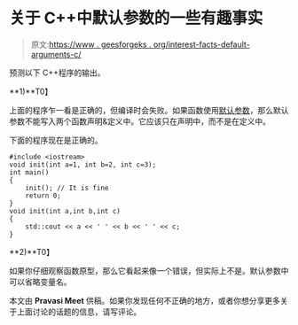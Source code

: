 # 关于 C++中默认参数的一些有趣事实

> 原文:[https://www . geesforgeks . org/interest-facts-default-arguments-c/](https://www.geeksforgeeks.org/interesting-facts-default-arguments-c/)

预测以下 C++程序的输出。

**1)**T0】

上面的程序乍一看是正确的，但编译时会失败。如果函数使用[默认参数](http://geeksquiz.com/default-arguments-c/)，那么默认参数不能写入两个函数声明&定义中。它应该只在声明中，而不是在定义中。

下面的程序现在是正确的。

```
#include <iostream>
void init(int a=1, int b=2, int c=3);
int main()
{
    init(); // It is fine
    return 0;
}
void init(int a,int b,int c)
{
    std::cout << a << ' ' << b << ' ' << c;
}
```

**2)**T0】

如果你仔细观察函数原型，那么它看起来像一个错误，但实际上不是。默认参数中可以省略变量名。

本文由 **Pravasi Meet** 供稿。如果你发现任何不正确的地方，或者你想分享更多关于上面讨论的话题的信息，请写评论。